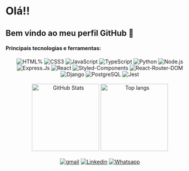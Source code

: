# Olá!! 
## Bem vindo ao meu perfil GitHub 👋

#### Principais tecnologias e ferramentas:
<div align="center" margin="auto">
  <img alt="HTML%" src="https://img.shields.io/badge/HTML5-E34F26?style=for-the-badge&logo=html5&logoColor=white" />
  <img alt="CSS3" src="https://img.shields.io/badge/CSS3-1572B6?style=for-the-badge&logo=css3&logoColor=white" />
  <img alt="JavaScript" src="https://img.shields.io/badge/JavaScript-F7DF1E?style=for-the-badge&logo=javascript&logoColor=black" />
  <img alt="TypeScript" src="https://img.shields.io/badge/TypeScript-007ACC?style=for-the-badge&logo=typescript&logoColor=white" />
  <img alt="Python" src="https://img.shields.io/badge/Python-3776AB?style=for-the-badge&logo=python&logoColor=white" />
  <img alt="Node.js" src="https://img.shields.io/badge/Node.js-43853D?style=for-the-badge&logo=node.js&logoColor=white" />
  <img alt="Express.Js" src="https://img.shields.io/badge/Express.js-404D59?style=for-the-badge" />
  <img alt="React" src="https://img.shields.io/badge/React-20232A?style=for-the-badge&logo=react&logoColor=61DAFB" />
  <img alt="Styled-Components" src="https://img.shields.io/badge/styled--components-DB7093?style=for-the-badge&logo=styled-components&logoColor=white" />
  <img alt="React-Router-DOM" src="https://img.shields.io/badge/React_Router-CA4245?style=for-the-badge&logo=react-router&logoColor=white" />
  <img alt="Django" src="https://img.shields.io/badge/Django-092E20?style=for-the-badge&logo=django&logoColor=white" />
  <img alt="PostgreSQL" src="https://img.shields.io/badge/PostgreSQL-316192?style=for-the-badge&logo=postgresql&logoColor=white" />
  <img alt="Jest" src="https://img.shields.io/badge/Jest-323330?style=for-the-badge&logo=Jest&logoColor=white" /> 
</div>

<br/>

<div align="center">
  <img alt="GitHub Stats"  height="180px" margin_right="10%" src="https://github-readme-stats-rho-vert.vercel.app/api?username=wanderson10&show_icons=true&theme=dracula&include_all_commits=true&count_private=false" />
   <img alt="Top langs"  height="180px" src="https://github-readme-stats-rho-vert.vercel.app/api/top-langs/?username=wanderson10&layout=compact&theme=graywhite&hide_border=true&langs_count=15" />
</div>

<br/>

<div align="center">
  <a href ="mailto:wg21249@gmail.com"><img alt="gmail" src="https://img.shields.io/badge/-Gmail-%23333?style=for-the-badge&logo=gmail&logoColor=white" target="_blank"></a>
  <a href="https://www.linkedin.com/in/wanderson-corr%C3%AAa-guedes-51684b246/" target="_blank"><img alt="Linkedin" src="https://img.shields.io/badge/-LinkedIn-%230077B5?style=for-the-badge&logo=linkedin&logoColor=white" target="_blank"></a>
  <a href="https://api.whatsapp.com/send/?phone=5551997866074&text&type=phone_number&app_absent=0" target="_blank"><img alt="Whatsapp" src="https://img.shields.io/badge/WhatsApp-25D366?style=for-the-badge&logo=whatsapp&logoColor=white"></a>
</div>

